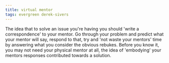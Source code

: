 ```yaml
---
title: virtual mentor
tags: evergreen derek-sivers
---
```


The idea that to solve an issue you're having you should 'write a correspondence' to your mentor. Go through your
problem and predict what your mentor will say, respond to that, try and 'not waste your mentors' time by answering what
you consider the obvious rebukes. Before you know it, you may not need your physical mentor at all, the idea of
'embodying' your mentors responses contributed towards a solution.


